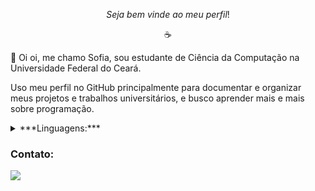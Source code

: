 $$Seja \ bem \ vinde \ ao \ meu \ perfil!$$

<p align ="center"> ☕️ </p>
<p align = "left">
  💙 Oi oi, me chamo Sofia, sou estudante de Ciência da Computação na Universidade Federal do Ceará.
</p>
<p align = "left">
  Uso meu perfil no GitHub principalmente para documentar e organizar meus projetos e trabalhos universitários, e busco aprender mais e mais sobre programação.
</p>


<p align = "left">
  <details>
    <summary>***Linguagens:***</summary>
    <p>🔹 C/C++</p>
    <p>🔹 Python</p>
  </details>
</p>

  ### Contato:
<p align = "left">
    <a href="#" alt="Linkedin">
    <img src="https://img.shields.io/badge/-Linkedin-0e76a8?style=flat-square&logo=Linkedin&logoColor=white&link=https://www.linkedin.com/in/xofiaxinha/" /></a>
</p>

